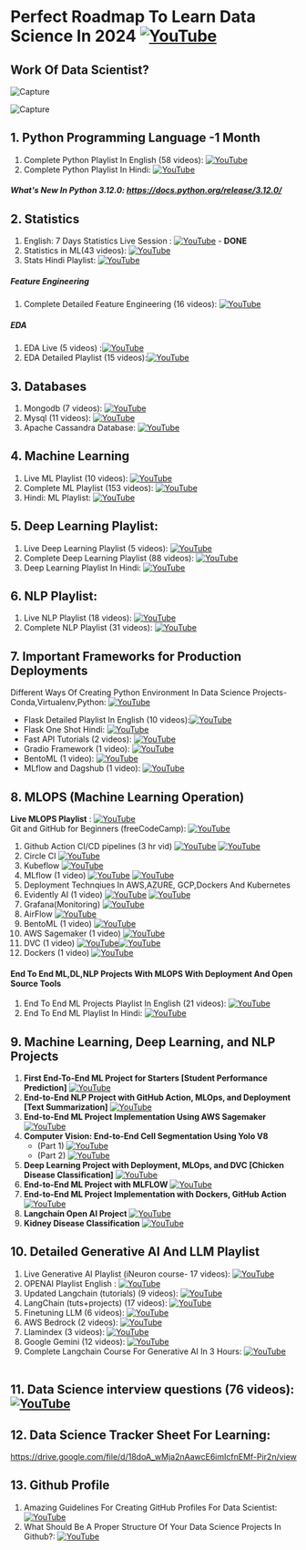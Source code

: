 # Perfect Roadmap To Learn Data Science In 2024 [![YouTube](https://img.shields.io/badge/YouTube-Video-red)](https://youtu.be/N7RU6W4hAMI)

## Work Of Data Scientist?
![Capture](https://user-images.githubusercontent.com/20041231/211718743-d6604ff7-8828-422b-9b60-ec156cdaf054.JPG)

![Capture](https://user-images.githubusercontent.com/20041231/211718788-8d71ca8c-430a-4dbe-98f2-c66da015ac6e.JPG)

## 1. Python Programming Language -1 Month
1. Complete Python Playlist In English (58 videos): [![YouTube](https://img.shields.io/badge/YouTube-Video-red)](https://www.youtube.com/watch?v=bPrmA1SEN2k&list=PLZoTAELRMXVNUL99R4bDlVYsncUNvwUBB)
2. Complete Python Playlist In Hindi:   [![YouTube](https://img.shields.io/badge/YouTube-Video-red)](https://www.youtube.com/watch?v=MJd9d9Mpxg0&list=PLTDARY42LDV4qqiJd1Z1tShm3mp9-rP4v)

##### What's New In Python 3.12.0: https://docs.python.org/release/3.12.0/

## 2. Statistics
1. English: 7 Days Statistics Live Session : [![YouTube](https://img.shields.io/badge/YouTube-Video-red)](https://www.youtube.com/playlist?list=PLZoTAELRMXVMgtxAboeAx-D9qbnY94Yay) - **DONE**
2. Statistics in ML(43 videos): [![YouTube](https://img.shields.io/badge/YouTube-Video-red)](https://www.youtube.com/watch?v=zRUliXuwJCQ&list=PLZoTAELRMXVMhVyr3Ri9IQ-t5QPBtxzJO)
3. Stats Hindi Playlist: [![YouTube](https://img.shields.io/badge/YouTube-Video-red)](https://www.youtube.com/watch?v=7y3XckjaVOw&list=PLTDARY42LDV6YHSRo669_uDDGmUEmQnDJ)

##### Feature Engineering
1. Complete Detailed Feature Engineering (16 videos): [![YouTube](https://img.shields.io/badge/YouTube-Video-red)](https://www.youtube.com/playlist?list=PLZoTAELRMXVPwYGE2PXD3x0bfKnR0cJjN)

##### EDA
1. EDA Live (5 videos) :[![YouTube](https://img.shields.io/badge/YouTube-Video-red)](https://www.youtube.com/playlist?list=PLZoTAELRMXVPzj1D0i_6ajJ6gyD22b3jh)
2. EDA Detailed Playlist (15 videos):[![YouTube](https://img.shields.io/badge/YouTube-Video-red)](https://youtube.com/playlist?list=PLZoTAELRMXVPQyArDHyQVjQxjj_YmEuO9&si=Pyxh9jkiDGUK4FOi)

## 3. Databases
1. Mongodb (7 videos): [![YouTube](https://img.shields.io/badge/YouTube-Video-red)](https://www.youtube.com/watch?v=magzEfYqIos&list=PLZoTAELRMXVN_8zzsevm1bm6G-plsiO1I)
2. Mysql (11 videos): [![YouTube](https://img.shields.io/badge/YouTube-Video-red)](https://www.youtube.com/watch?v=us1XyayQ6fU&list=PLZoTAELRMXVNMRWlVf0bDDSxNEn38u9Cl)
3. Apache Cassandra Database: [![YouTube](https://img.shields.io/badge/documentaion-link-green)](https://cassandra.apache.org/_/index.html )

## 4. Machine Learning
1. Live ML Playlist (10 videos): [![YouTube](https://img.shields.io/badge/YouTube-Video-red)](https://youtube.com/playlist?list=PLZoTAELRMXVPBaLN3e-uoVRR9hlRFRfUc&si=l0Hi2YEjGuuMslLn)
2. Complete ML Playlist (153 videos): [![YouTube](https://img.shields.io/badge/YouTube-Video-red)](https://www.youtube.com/watch?v=bPrmA1SEN2k&list=PLZoTAELRMXVPBTrWtJkn3wWQxZkmTXGwe)
3. Hindi: ML Playlist: [![YouTube](https://img.shields.io/badge/YouTube-Video-red)](https://www.youtube.com/watch?v=7uwa9aPbBRU&list=PLTDARY42LDV7WGmlzZtY-w9pemyPrKNUZ)

## 5. Deep Learning Playlist:
1. Live Deep Learning Playlist (5 videos): [![YouTube](https://img.shields.io/badge/YouTube-Video-red)](https://www.youtube.com/watch?v=8arGWdq_KL0&list=PLZoTAELRMXVPiyueAqA_eQnsycC_DSBns)
2. Complete Deep Learning Playlist (88 videos): [![YouTube](https://img.shields.io/badge/YouTube-Video-red)](https://www.youtube.com/watch?v=YFNKnUhm_-s&list=PLZoTAELRMXVPGU70ZGsckrMdr0FteeRUi)
3. Deep Learning Playlist In Hindi: [![YouTube](https://img.shields.io/badge/YouTube-Video-red)](https://www.youtube.com/watch?v=SlbbvhO3jKY&list=PLTDARY42LDV4Ic6ZPHIh_CdlPwkKDJmpk)

## 6. NLP Playlist:
1. Live NLP Playlist (18 videos): [![YouTube](https://img.shields.io/badge/YouTube-Video-red)](https://www.youtube.com/watch?v=w3coRFpyddQ&list=PLZoTAELRMXVNNrHSKv36Lr3_156yCo6Nn)
2. Complete NLP Playlist (31 videos): [![YouTube](https://img.shields.io/badge/YouTube-Video-red)](https://www.youtube.com/watch?v=fM4qTMfCoak&list=PLZoTAELRMXVMdJ5sqbCK2LiM0HhQVWNzm)

## 7. Important Frameworks for Production Deployments<br>
Different Ways Of Creating Python Environment In Data Science Projects- Conda,Virtualenv,Python: [![YouTube](https://img.shields.io/badge/YouTube-Video-red)](https://youtu.be/bf7pCxj6mEg?si=Vv8WWFsvqSKFXy8Z)
- Flask Detailed Playlist In English (10 videos):[![YouTube](https://img.shields.io/badge/YouTube-Video-red)](https://www.youtube.com/watch?v=4L_xAWDRs7w&list=PLZoTAELRMXVPBaLN3e-uoVRR9hlRFRfUc)
- Flask One Shot Hindi: [![YouTube](https://img.shields.io/badge/YouTube-Video-red)](https://www.youtube.com/watch?v=KF-rDqQfqz0)
- Fast API Tutorials (2 videos): [![YouTube](https://img.shields.io/badge/YouTube-Video-red)](https://www.youtube.com/watch?v=WU65u9d-97c&list=PLZoTAELRMXVPgsojPOHF9i0u2L83-m9P7)
- Gradio Framework (1 video): [![YouTube](https://img.shields.io/badge/YouTube-Video-red)](https://www.youtube.com/watch?v=wruyZWre2sM)
- BentoML (1 video): [![YouTube](https://img.shields.io/badge/YouTube-Video-red)](https://www.youtube.com/watch?v=i_FtfdOKa2M)
- MLflow and Dagshub (1 video): [![YouTube](https://img.shields.io/badge/YouTube-Video-red)](https://www.youtube.com/watch?v=qdcHHrsXA48)

## 8. MLOPS (Machine Learning Operation)
**Live MLOPS Playlist** : [![YouTube](https://img.shields.io/badge/YouTube-Video-red)](https://www.youtube.com/playlist?list=PLZoTAELRMXVOk1pRcOCaG5xtXxgMalpIe)<br>
Git and GitHub for Beginners (freeCodeCamp): [![YouTube](https://img.shields.io/badge/YouTube-Video-red)](https://youtu.be/RGOj5yH7evk?si=saMXH-UOit_qFq6a)
1. Github Action CI/CD pipelines (3 hr vid) [![YouTube](https://img.shields.io/badge/documentation-link-green)](https://github.com/features/actions) [![YouTube](https://img.shields.io/badge/YouTube-Video-red)](https://www.youtube.com/watch?v=p7V4Aa7qEpw&list=PLZoTAELRMXVOjQdyqlCmOtq1nZnSsWvag&index=3)
2. Circle CI [![YouTube](https://img.shields.io/badge/documentation-link-green)](https://circleci.com/docs/)
3. Kubeflow [![YouTube](https://img.shields.io/badge/documentation-link-green)](https://www.kubeflow.org/docs/)
4. MLflow (1 video) [![YouTube](https://img.shields.io/badge/documentation-link-green)](https://mlflow.org/docs/latest/index.html) [![YouTube](https://img.shields.io/badge/YouTube-Video-red)](https://www.youtube.com/watch?v=8vmKtS8W7IQ](https://www.youtube.com/watch?v=pxk1Fr33-L4))
5. Deployment Technqiues In AWS,AZURE, GCP,Dockers And Kubernetes 
6. Evidently AI (1 video) [![YouTube](https://img.shields.io/badge/documentation-link-green)](https://www.evidentlyai.com/) [![YouTube](https://img.shields.io/badge/YouTube-Video-red)](https://www.youtube.com/watch?v=cgc3dSEAel0)
7. Grafana(Monitoring) [![YouTube](https://img.shields.io/badge/documentation-link-green)](https://grafana.com/)
8. AirFlow [![YouTube](https://img.shields.io/badge/documentation-link-green)](https://airflow.apache.org/)
9. BentoML (1 video) [![YouTube](https://img.shields.io/badge/YouTube-Video-red)](https://www.youtube.com/watch?v=i_FtfdOKa2M)
10. AWS Sagemaker (1 video)  [![YouTube](https://img.shields.io/badge/YouTube-Video-red)](https://www.youtube.com/watch?v=Le-A72NjaWs&list=PLZoTAELRMXVPS-dOaVbAux22vzqdgoGhG&index=16)
11. DVC (1 video) [![YouTube](https://img.shields.io/badge/documentation-link-green)](https://dvc.org/)[![YouTube](https://img.shields.io/badge/YouTube-Video-red)](https://www.youtube.com/watch?v=mHQPzVse2oA)
12. Dockers (1 video) [![YouTube](https://img.shields.io/badge/YouTube-Video-red)](https://www.youtube.com/watch?v=8vmKtS8W7IQ)
#### End To End ML,DL,NLP Projects With MLOPS With Deployment And Open Source Tools
1. End To End ML Projects Playlist In English (21 videos): [![YouTube](https://img.shields.io/badge/YouTube-Video-red)](https://www.youtube.com/watch?v=S_F_c9e2bz4&list=PLZoTAELRMXVPS-dOaVbAux22vzqdgoGhG&index=1)
2. End To End ML Playlist In Hindi: [![YouTube](https://img.shields.io/badge/YouTube-Video-red)](https://www.youtube.com/watch?v=NuwUnRpxq2c&list=PLTDARY42LDV7jzL_f68SY-eOQ9tY2lYvR)

## 9. Machine Learning, Deep Learning, and NLP Projects
1. **First End-To-End ML Project for Starters [Student Performance Prediction]**  [![YouTube](https://img.shields.io/badge/YouTube-Video-red)](https://www.youtube.com/watch?v=Rv6UFGNmNZg&list=PLZoTAELRMXVPS-dOaVbAux22vzqdgoGhG&index=2)
2. **End-to-End NLP Project with GitHub Action, MLOps, and Deployment [Text Summarization]**  [![YouTube](https://img.shields.io/badge/YouTube-Video-red)](https://www.youtube.com/watch?v=p7V4Aa7qEpw&list=PLZoTAELRMXVOjQdyqlCmOtq1nZnSsWvag&index=3)
3. **End-to-End ML Project Implementation Using AWS Sagemaker** [![YouTube](https://img.shields.io/badge/YouTube-Video-red)](https://www.youtube.com/watch?v=Le-A72NjaWs&list=PLZoTAELRMXVPS-dOaVbAux22vzqdgoGhG&index=16)
4. **Computer Vision: End-to-End Cell Segmentation Using Yolo V8**
    - (Part 1) [![YouTube](https://img.shields.io/badge/YouTube-Video-red)](https://www.youtube.com/watch?v=r8l31swbU1g&list=PLZoTAELRMXVPS-dOaVbAux22vzqdgoGhG&index=17) 
    - (Part 2) [![YouTube](https://img.shields.io/badge/YouTube-Video-red)](https://www.youtube.com/watch?v=eiK-6ZhphiA&list=PLZoTAELRMXVPS-dOaVbAux22vzqdgoGhG&index=18) 
5. **Deep Learning Project with Deployment, MLOps, and DVC [Chicken Disease Classification]** [![YouTube](https://img.shields.io/badge/YouTube-Video-red)](https://www.youtube.com/watch?v=p1bfK8ZJgkE&list=PLZoTAELRMXVPS-dOaVbAux22vzqdgoGhG&index=14)
6. **End-to-End ML Project with MLFLOW** [![YouTube](https://img.shields.io/badge/YouTube-Video-red)](https://www.youtube.com/watch?v=pxk1Fr33-L4)
7. **End-to-End ML Project Implementation with Dockers, GitHub Action** [![YouTube](https://img.shields.io/badge/YouTube-Video-red)](https://www.youtube.com/watch?v=MJ1vWb1rGwM)
8. **Langchain Open AI Project** [![YouTube](https://img.shields.io/badge/YouTube-Video-red)](https://www.youtube.com/watch?v=_FpT1cwcSLg&list=PLZoTAELRMXVORE4VF7WQ_fAl0L1Gljtar)
9. **Kidney Disease Classification** [![YouTube](https://img.shields.io/badge/YouTube-Video-red)](https://www.youtube.com/watch?v=86BKEv0X2xU)

## 10. Detailed Generative AI And LLM Playlist
1. Live Generative AI Playlist (iNeuron course- 17 videos): [![YouTube](https://img.shields.io/badge/YouTube-Video-red)](https://www.youtube.com/watch?v=ajWheP8ZD70&list=PLmQAMKHKeLZ-iTT-E2kK9uePrJ1Xua9VL)
2. OPENAI Playlist English : [![YouTube](https://img.shields.io/badge/YouTube-Video-red)](https://www.youtube.com/watch?v=CbpsDMwFG2g&list=PLZoTAELRMXVMTWGW9iS45ZTcMsntos6VO)
3. Updated Langchain (tutorials) (9 videos): [![YouTube](https://img.shields.io/badge/YouTube-Video-red)](https://www.youtube.com/playlist?list=PLZoTAELRMXVOQPRG7VAuHL--y97opD5GQ)
4. LangChain (tuts+projects) (17 videos): [![YouTube](https://img.shields.io/badge/YouTube-Video-red)](https://www.youtube.com/playlist?list=PLZoTAELRMXVORE4VF7WQ_fAl0L1Gljtar)
5. Finetuning LLM (6 videos): [![YouTube](https://img.shields.io/badge/YouTube-Video-red)](https://www.youtube.com/playlist?list=PLZoTAELRMXVN9VbAx5I2VvloTtYmlApe3)
6. AWS Bedrock (2 videos): [![YouTube](https://img.shields.io/badge/YouTube-Video-red)](https://www.youtube.com/playlist?list=PLZoTAELRMXVP8-wzKPtrRST3jNCprvMZj)
7. Llamindex (3 videos): [![YouTube](https://img.shields.io/badge/YouTube-Video-red)](https://www.youtube.com/playlist?list=PLZoTAELRMXVNOWh1SDXt5NFujQMOt-CWy)
8. Google Gemini (12 videos): [![YouTube](https://img.shields.io/badge/YouTube-Video-red)](https://www.youtube.com/playlist?list=PLZoTAELRMXVNbDmGZlcgCA3a8mRQp5axb)
9. Complete Langchain Course For Generative AI In 3 Hours: [![YouTube](https://img.shields.io/badge/YouTube-Video-red)](https://www.youtube.com/watch?v=swCPic00c30&ab_channel=KrishNaik)<br><br>

## 11. Data Science interview questions (76 videos): [![YouTube](https://img.shields.io/badge/YouTube-Video-red)](https://youtube.com/playlist?list=PLZoTAELRMXVPkl7oRvzyNnyj1HS4wt2K-&si=FnzzCeNW2Aj6TK6V)

## 12. Data Science Tracker Sheet For Learning:
https://drive.google.com/file/d/18doA_wMja2nAawcE6imIcfnEMf-Pir2n/view

## 13. Github Profile
1. Amazing Guidelines For Creating GitHub Profiles For Data Scientist: [![YouTube](https://img.shields.io/badge/YouTube-Video-red)](https://youtu.be/HZFDFWShk4I?si=pKJO0yMrLbV3yhyr)
2. What Should Be A Proper Structure Of Your Data Science Projects In Github?: [![YouTube](https://img.shields.io/badge/YouTube-Video-red)](https://youtu.be/QAVrSm-NiBo?si=He7YDy86pn2miIwt)
